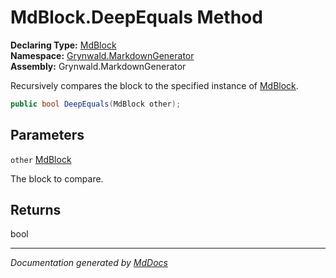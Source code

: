 ﻿<!--  
  <auto-generated>   
    The contents of this file were generated by a tool.  
    Changes to this file may be list if the file is regenerated  
  </auto-generated>   
-->

# MdBlock.DeepEquals Method

**Declaring Type:** [MdBlock](../index.md)  
**Namespace:** [Grynwald.MarkdownGenerator](../../index.md)  
**Assembly:** Grynwald.MarkdownGenerator

Recursively compares the block to the specified instance of [MdBlock](../index.md).

```csharp
public bool DeepEquals(MdBlock other);
```

## Parameters

`other`  [MdBlock](../index.md)

The block to compare.

## Returns

bool

___

*Documentation generated by [MdDocs](https://github.com/ap0llo/mddocs)*
